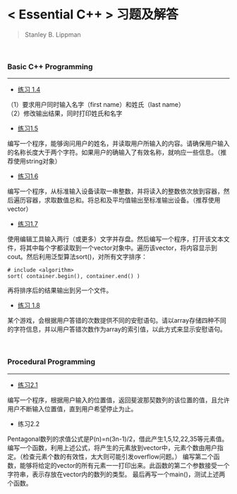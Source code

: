# < Essential C++ > 习题及解答
> Stanley B. Lippman

<br/>

### Basic C++ Programming
---

* [练习 1.4](https://github.com/MarsBase7/Essential_Cpp_Exercises/blob/master/Chapter%201/1_4.cpp)

（1）要求用户同时输入名字（first name）和姓氏（last name）    
（2）修改输出结果，同时打印姓氏和名字

* [练习1.5](https://github.com/MarsBase7/Essential_Cpp_Exercises/blob/master/Chapter%201/1_5.cpp)

编写一个程序，能够询问用户的姓名，并读取用户所输入的内容。请确保用户输入的名称长度大于两个字符。如果用户的确输入了有效名称，就响应一些信息。（推荐使用string对象）

* [练习1.6](https://github.com/MarsBase7/Essential_Cpp_Exercises/blob/master/Chapter%201/1_6.cpp)

编写一个程序，从标准输入设备读取一串整数，并将读入的整数依次放到容器，然后遍历容器，求取数值总和。将总和及平均值输出至标准输出设备。（推荐使用vector）

* [练习1.7](https://github.com/MarsBase7/Essential_Cpp_Exercises/blob/master/Chapter%201/1_7.cpp)

使用编辑工具输入两行（或更多）文字并存盘。然后编写一个程序，打开该文本文件，将其中每个字都读取到一个vector<string>对象中。遍历该vector，将内容显示到cout。然后利用泛型算法sort()，对所有文字排序：
```
# include <algorithm>
sort( container.begin(), container.end() )
```
再将排序后的结果输出到另一个文件。

* [练习 1.8](https://github.com/MarsBase7/Essential_Cpp_Exercises/blob/master/Chapter%201/1_8.cpp)

某个游戏，会根据用户答错的次数提供不同的安慰语句。请以array存储四种不同的字符信息，并以用户答错次数作为array的索引值，以此方式来显示安慰语句。

<br/>

### Procedural Programming
---
* [练习2.1](https://github.com/MarsBase7/Essential_Cpp_Exercises/blob/master/Chapter%202/2_1.cpp)

编写一个程序，根据用户输入的位置值，返回斐波那契数列的该位置的值，且允许用户不断输入位置值，直到用户希望停止为止。

* 练习2.2

Pentagonal数列的求值公式是P(n)=n(3n-1)/2，借此产生1,5,12,22,35等元素值。
编写一个函数，利用上述公式，将产生的元素放到vector中，元素个数由用户指定。（检查元素个数的有效性，太大则可能引发overflow问题。）
编写第二个函数，能够将给定的vector的所有元素一一打印出来。此函数的第二个参数接受一个字符串，表示存放在vector内的数列的类型。
最后再写一个main()，测试上述两个函数。
